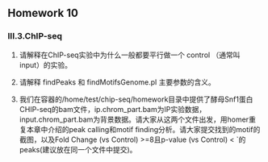 ## Homework 10        
### III.3.ChIP-seq             

1. 请解释在ChIP-seq实验中为什么一般都要平行做一个 control （通常叫 input）的实验。      



2. 请解释 findPeaks 和 findMotifsGenome.pl 主要参数的含义。       



3. 我们在容器的/home/test/chip-seq/homework目录中提供了酵母Snf1蛋白CHIP-seq的bam文件，ip.chrom_part.bam为IP实验数据，input.chrom\_part.bam为背景数据。请大家从这两个文件出发，用homer重复本章中介绍的peak calling和motif finding分析。请大家提交找到的motif的截图，以及Fold Change (vs Control) >=8且p-value (vs Control) < `的peaks(建议放在同一个文件中提交)。                            

